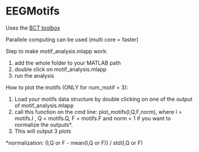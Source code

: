 # EEGMotifs
<p> Uses the <a href=https://sites.google.com/site/bctnet/>BCT toolbox</a></p>
<p> Parallele computing can be used (multi core = faster) </p>

Step to make motif_analysis.mlapp work:
1) add the whole folder to your MATLAB path
2) double click on motif_analysis.mlapp
3) run the analysis


How to plot the motifs (ONLY for num_motif = 3):
1) Load your motifs data structure by double clicking on one of the output of motif_analysis.mlapp
2) call this function on the cmd line: plot_motifs(I,Q,F,norm),
where I = motifs.I , Q = motifs.Q, F = motifs.F and norm = 1 if you want to normalize the outputs*.
3) This will output 3 plots 

*normalization: (I,Q or F - mean(I,Q or F)) / std(I,Q or F)
